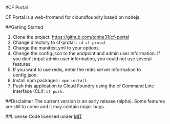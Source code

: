 #CF Portal

CF Portal is a web-frontend for cloundfoundry based on nodejs.

##Getting Started
1. Clone the project: https://github.com/tonite31/cf-portal
2. Change directory to cf-protal : <code>cd cf-protal</code>
3. Change the manifest.yml to your options.
4. Change the config.json to the endpoint and admin user information. If you don't input admin user information, you could not use several features. 
5. If you want to use redis, enter the redis server information to config.json.
6. Install npm packages : <code>npm install</code>
7. Push this application to Cloud Foundry using the cf Command Line Interface (CLI): <code>cf push.</code>

##Disclaimer
The current version is an early release (alpha). Some features are still to come and it may contain major bugs.

##License
Code licensed under <a href="https://github.com/tonite31/cf-portal/blob/master/LICENSE">MIT</a>
